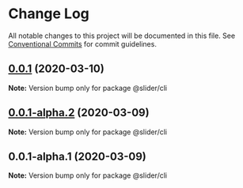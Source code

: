 # Change Log

All notable changes to this project will be documented in this file.
See [Conventional Commits](https://conventionalcommits.org) for commit guidelines.

## [0.0.1](https://github.com/vibodev/lernaDemo/compare/@slider/cli@0.0.1-alpha.2...@slider/cli@0.0.1) (2020-03-10)

**Note:** Version bump only for package @slider/cli





## [0.0.1-alpha.2](https://github.com/vibodev/lernaDemo/compare/@slider/cli@0.0.1-alpha.1...@slider/cli@0.0.1-alpha.2) (2020-03-09)

**Note:** Version bump only for package @slider/cli





## 0.0.1-alpha.1 (2020-03-09)

**Note:** Version bump only for package @slider/cli
